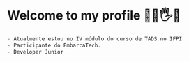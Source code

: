 

# Welcome to my profile 👨‍💻🖐️🪽

```python
- Atualmente estou no IV módulo do curso de TADS no IFPI
- Participante do EmbarcaTech.
- Developer Junior
```
###



###


